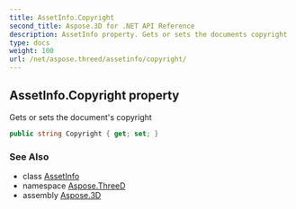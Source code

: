 ```yaml
---
title: AssetInfo.Copyright
second_title: Aspose.3D for .NET API Reference
description: AssetInfo property. Gets or sets the documents copyright
type: docs
weight: 100
url: /net/aspose.threed/assetinfo/copyright/
---
```

## AssetInfo.Copyright property

Gets or sets the document's copyright

```csharp
public string Copyright { get; set; }
```

### See Also

* class [AssetInfo](../)
* namespace [Aspose.ThreeD](../../assetinfo/)
* assembly [Aspose.3D](../../../)


